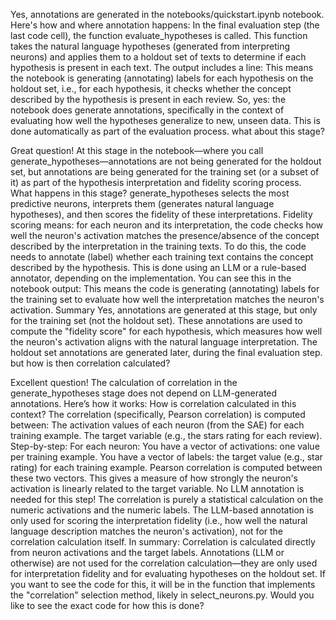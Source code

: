 Yes, annotations are generated in the notebooks/quickstart.ipynb notebook.
Here's how and where annotation happens:
In the final evaluation step (the last code cell), the function evaluate_hypotheses is called. This function takes the natural language hypotheses (generated from interpreting neurons) and applies them to a holdout set of texts to determine if each hypothesis is present in each text.
The output includes a line:
This means the notebook is generating (annotating) labels for each hypothesis on the holdout set, i.e., for each hypothesis, it checks whether the concept described by the hypothesis is present in each review.
So, yes: the notebook does generate annotations, specifically in the context of evaluating how well the hypotheses generalize to new, unseen data. This is done automatically as part of the evaluation process.
what about this stage?

Great question! At this stage in the notebook—where you call generate_hypotheses—annotations are not being generated for the holdout set, but annotations are being generated for the training set (or a subset of it) as part of the hypothesis interpretation and fidelity scoring process.
What happens in this stage?
generate_hypotheses selects the most predictive neurons, interprets them (generates natural language hypotheses), and then scores the fidelity of these interpretations.
Fidelity scoring means: for each neuron and its interpretation, the code checks how well the neuron's activation matches the presence/absence of the concept described by the interpretation in the training texts.
To do this, the code needs to annotate (label) whether each training text contains the concept described by the hypothesis. This is done using an LLM or a rule-based annotator, depending on the implementation.
You can see this in the notebook output:
This means the code is generating (annotating) labels for the training set to evaluate how well the interpretation matches the neuron's activation.
Summary
Yes, annotations are generated at this stage, but only for the training set (not the holdout set).
These annotations are used to compute the "fidelity score" for each hypothesis, which measures how well the neuron's activation aligns with the natural language interpretation.
The holdout set annotations are generated later, during the final evaluation step.
but how is then correlation calculated?

Excellent question! The calculation of correlation in the generate_hypotheses stage does not depend on LLM-generated annotations. Here’s how it works:
How is correlation calculated in this context?
The correlation (specifically, Pearson correlation) is computed between:
The activation values of each neuron (from the SAE) for each training example.
The target variable (e.g., the stars rating for each review).
Step-by-step:
For each neuron:
You have a vector of activations: one value per training example.
You have a vector of labels: the target value (e.g., star rating) for each training example.
Pearson correlation is computed between these two vectors.
This gives a measure of how strongly the neuron's activation is linearly related to the target variable.
No LLM annotation is needed for this step!
The correlation is purely a statistical calculation on the numeric activations and the numeric labels.
The LLM-based annotation is only used for scoring the interpretation fidelity (i.e., how well the natural language description matches the neuron's activation), not for the correlation calculation itself.
In summary:
Correlation is calculated directly from neuron activations and the target labels.
Annotations (LLM or otherwise) are not used for the correlation calculation—they are only used for interpretation fidelity and for evaluating hypotheses on the holdout set.
If you want to see the code for this, it will be in the function that implements the "correlation" selection method, likely in select_neurons.py. Would you like to see the exact code for how this is done?
